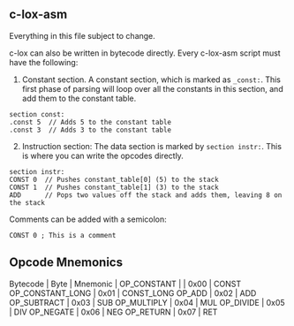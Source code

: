 ## c-lox-asm

Everything in this file subject to change.

c-lox can also be written in bytecode directly.  Every c-lox-asm script
must have the following:

1. Constant section.
A constant section, which is marked as `_const:`.  This first
phase of parsing will loop over all the constants in this section,
and add them to the constant table.

```
section const:
.const 5  // Adds 5 to the constant table
.const 3  // Adds 3 to the constant table
```

2. Instruction section:
The data section is marked by `section instr:`.  This is where you can
write the opcodes directly.

```
section instr:
CONST 0  // Pushes constant_table[0] (5) to the stack
CONST 1  // Pushes constant_table[1] (3) to the stack
ADD      // Pops two values off the stack and adds them, leaving 8 on the stack
```

Comments can be added with a semicolon:
```
CONST 0 ; This is a comment
```

## Opcode Mnemonics

Bytecode | Byte | Mnemonic |
OP_CONSTANT |    |  0x00 |  CONST
OP_CONSTANT_LONG |  0x01 |  CONST_LONG
OP_ADD           |  0x02 |  ADD
OP_SUBTRACT      |  0x03 |  SUB
OP_MULTIPLY      |  0x04 |  MUL
OP_DIVIDE        |  0x05 |  DIV
OP_NEGATE        |  0x06 |  NEG
OP_RETURN        |  0x07 |  RET


